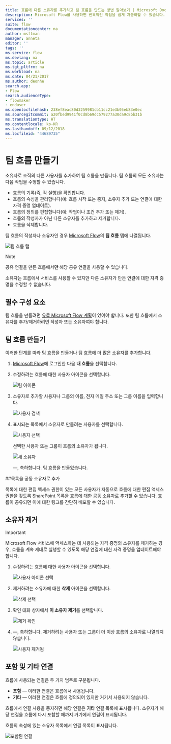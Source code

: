 ```yaml
---
title: 흐름에 다른 소유자를 추가하고 팀 흐름을 만드는 방법 알아보기 | Microsoft Docs
description: Microsoft Flow를 사용하면 반복적인 작업을 쉽게 자동화할 수 있습니다. 소유자로 사용자 또는 그룹을 추가하고 공동 작업을 수행하여 흐름을 디자인하고 관리할 수 있습니다.
services: ''
suite: flow
documentationcenter: na
author: msftman
manager: anneta
editor: ''
tags: ''
ms.service: flow
ms.devlang: na
ms.topic: article
ms.tgt_pltfrm: na
ms.workload: na
ms.date: 04/21/2017
ms.author: deonhe
search.app:
- Flow
search.audienceType:
- flowmaker
- enduser
ms.openlocfilehash: 238ef8eac80d3259981cb11cc21e3b05eb83e0ec
ms.sourcegitcommit: a20fbed9941f0cd8b69dc579277a30da9c8bb31b
ms.translationtype: HT
ms.contentlocale: ko-KR
ms.lasthandoff: 09/12/2018
ms.locfileid: "44689735"
---
```

# <a name="create-team-flows"></a>팀 흐름 만들기
소유자로 조직의 다른 사용자를 추가하여 팀 흐름을 만듭니다. 팀 흐름의 모든 소유자는 다음 작업을 수행할 수 있습니다.

* 흐름의 기록(즉, 각 실행)을 확인합니다.
* 흐름의 속성을 관리합니다(예: 흐름 시작 또는 중지, 소유자 추가 또는 연결에 대한 자격 증명 업데이트).
* 흐름의 정의를 편집합니다(예: 작업이나 조건 추가 또는 제거).
* 흐름의 작성자가 아닌 다른 소유자를 추가하고 제거합니다.
* 흐름을 삭제합니다.

팀 흐름의 작성자나 소유자인 경우 [Microsoft Flow](https://flow.microsoft.com)의 **팀 흐름** 탭에 나열됩니다.

![팀 흐름 탭](./media/create-team-flows/addowner5.png)

> [!NOTE]
> 공유 연결을 만든 흐름에서**만** 해당 공유 연결을 사용할 수 있습니다.
> 
> 

소유자는 흐름에서 서비스를 사용할 수 있지만 다른 소유자가 만든 연결에 대한 자격 증명을 수정할 수 없습니다.

## <a name="prerequisites"></a>필수 구성 요소
팀 흐름을 만들려면 [유료 Microsoft Flow 계획](https://flow.microsoft.com/pricing/)이 있어야 합니다. 또한 팀 흐름에서 소유자를 추가/제거하려면 작성자 또는 소유자여야 합니다.

## <a name="create-a-team-flow"></a>팀 흐름 만들기
이러한 단계를 따라 팀 흐름을 만들거나 팀 흐름에 더 많은 소유자를 추가합니다.

1. [Microsoft Flow](https://flow.microsoft.com)에 로그인한 다음 **내 흐름**을 선택합니다.
2. 수정하려는 흐름에 대한 사용자 아이콘을 선택합니다.
   
    ![팀 아이콘](./media/create-team-flows/addowner1.png)
3. 소유자로 추가할 사용자나 그룹의 이름, 전자 메일 주소 또는 그룹 이름을 입력합니다.
   
    ![사용자 검색](./media/create-team-flows/addowner2.png)
4. 표시되는 목록에서 소유자로 만들려는 사용자를 선택합니다.
   
    ![사용자 선택](./media/create-team-flows/addowner3.png)
   
     선택한 사용자 또는 그룹이 흐름의 소유자가 됩니다.
   
    ![새 소유자](./media/create-team-flows/addowner4.png)
   
     &mdash;, 축하합니다. 팀 흐름을 만들었습니다.

##<a name="add-a-list-as-a-co-owner"></a>목록을 공동 소유자로 추가

목록에 대한 편집 액세스 권한이 있는 모든 사용자가 자동으로 흐름에 대한 편집 액세스 권한을 갖도록 SharePoint 목록을 흐름에 대한 공동 소유자로 추가할 수 있습니다. 흐름이 공유되면 이에 대한 링크를 간단히 배포할 수 있습니다.

## <a name="remove-an-owner"></a>소유자 제거
> [!IMPORTANT]
> Microsoft Flow 서비스에 액세스하는 데 사용되는 자격 증명의 소유자를 제거하는 경우, 흐름을 계속 제대로 실행할 수 있도록 해당 연결에 대한 자격 증명을 업데이트해야 합니다.
> 
> 

1. 수정하려는 흐름에 대한 사용자 아이콘을 선택합니다.
   
    ![사용자 아이콘 선택](./media/create-team-flows/removeowner1.png)
2. 제거하려는 소유자에 대한 **삭제** 아이콘을 선택합니다.
   
    ![삭제 선택](./media/create-team-flows/removeowner2.png)
3. 확인 대화 상자에서 **이 소유자 제거**를 선택합니다.
   
    ![제거 확인](./media/create-team-flows/removeowner3.png)
4. &mdash;, 축하합니다. 제거하려는 사용자 또는 그룹이 더 이상 흐름의 소유자로 나열되지 않습니다.
   
    ![사용자 제거됨](./media/create-team-flows/removeowner4.png)

## <a name="embedded-and-other-connections"></a>포함 및 기타 연결
흐름에 사용되는 연결은 두 가지 범주로 구분됩니다.

* **포함** &mdash; 이러한 연결은 흐름에서 사용됩니다.
* **기타** &mdash; 이러한 연결은 흐름에 정의되어 있지만 거기서 사용되지 않습니다.

흐름에서 연결 사용을 중지하면 해당 연결은 **기타** 연결 목록에 표시됩니다. 소유자가 해당 연결을 흐름에 다시 포함할 때까지 거기에서 연결이 표시됩니다.

흐름의 속성에 있는 소유자 목록에서 연결 목록이 표시됩니다.

![포함된 연결](./media/create-team-flows/embeddedconnections.png)

